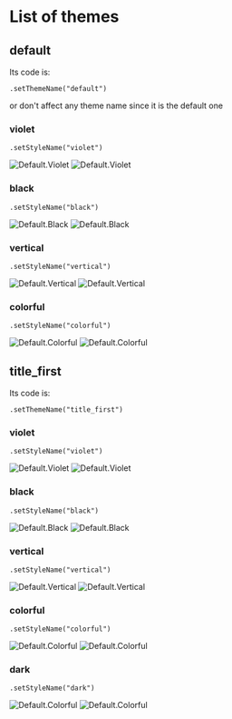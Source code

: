 # List of themes

## default
Its code is:
```
.setThemeName("default")
```
or don't affect any theme name since it is the default one

### violet
```
.setStyleName("violet")
```
![Default.Violet](src/themes/default/violet.png)
![Default.Violet](src/themes/default/violet.m.png)

### black
```
.setStyleName("black")
```
![Default.Black](src/themes/default/black.png)
![Default.Black](src/themes/default/black.m.png)

### vertical
```
.setStyleName("vertical")
```
![Default.Vertical](src/themes/default/vertical.png)
![Default.Vertical](src/themes/default/vertical.m.png)

### colorful
```
.setStyleName("colorful")
```
![Default.Colorful](src/themes/default/colorful.png)
![Default.Colorful](src/themes/default/colorful.m.png)

## title_first
Its code is:
```
.setThemeName("title_first")
```

### violet
```
.setStyleName("violet")
```
![Default.Violet](src/themes/title_first/violet.png)
![Default.Violet](src/themes/title_first/violet.m.png)

### black
```
.setStyleName("black")
```
![Default.Black](src/themes/title_first/black.png)
![Default.Black](src/themes/title_first/black.m.png)

### vertical
```
.setStyleName("vertical")
```
![Default.Vertical](src/themes/title_first/vertical.png)
![Default.Vertical](src/themes/title_first/vertical.m.png)

### colorful
```
.setStyleName("colorful")
```
![Default.Colorful](src/themes/title_first/colorful.png)
![Default.Colorful](src/themes/title_first/colorful.m.png)

### dark
```
.setStyleName("dark")
```
![Default.Colorful](src/themes/title_first/dark.png)
![Default.Colorful](src/themes/title_first/dark.m.png)

